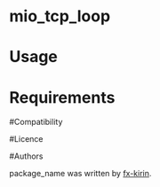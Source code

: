 # mio\_tcp\_loop

# Usage

# Requirements

#Compatibility

#Licence

#Authors

package\_name was written by [fx-kirin](fx.kirin@gmail.com).
